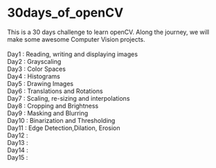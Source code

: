 # 30days_of_openCV
This is a 30 days challenge to learn openCV. Along the journey, we will make some awesome Computer Vision projects.
<br>
<br>
Day1 : Reading, writing and displaying images <br>
Day2 : Grayscaling<br>
Day3 : Color Spaces<br>
Day4 : Histograms<br>
Day5 : Drawing Images<br>
Day6 : Translations and Rotations<br>
Day7 : Scaling, re-sizing and interpolations<br>
Day8 : Cropping and Brightness<br>
Day9 : Masking and Blurring<br>
Day10 : Binarization and Thresholding<br>
Day11 : Edge Detection,Dilation, Erosion<br>
Day12 : <br>
Day13 : <br>
Day14 : <br>
Day15 : <br>
